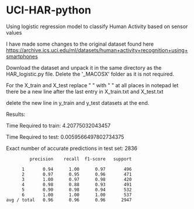 # UCI-HAR-python
Using logistic regression model to classify Human Activity based on sensor values

I have made some changes to the original dataset found here https://archive.ics.uci.edu/ml/datasets/human+activity+recognition+using+smartphones

Download the dataset and unpack it in the same directory as the HAR_logistic.py file.
Delete the '_MACOSX' folder as it is not required.

For the X_train and X_test replace "  " with " " at all places in notepad
let there be a new line after the last entry in X_train.txt and X_test.txt

delete the new line in y_train and y_test datasets at the end.

Results:

Time Required to train: 4.20775032043457

Time Required to test: 0.0059566497802734375

Exact number of accurate predictions in test set: 2836

            
             precision    recall  f1-score   support

          1       0.94      1.00      0.97       496
          2       0.97      0.95      0.96       471
          3       1.00      0.97      0.98       420
          4       0.98      0.88      0.93       491
          5       0.90      0.98      0.94       532
          6       1.00      1.00      1.00       537
    avg / total   0.96      0.96      0.96      2947

